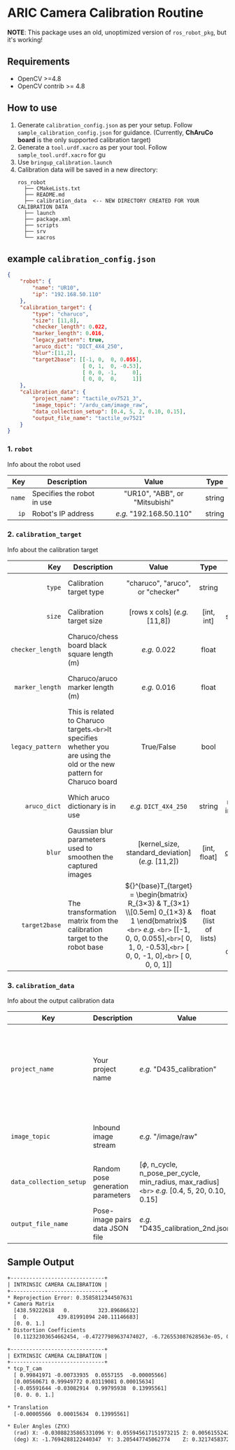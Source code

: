 # ARIC Camera Calibration Routine

**NOTE**: This package uses an old, unoptimized version of `ros_robot_pkg`, but it's working!

## Requirements

- OpenCV >=4.8
- OpenCV contrib >= 4.8

## How to use

1. Generate `calibration_config.json` as per your setup. Follow `sample_calibration_config.json` for guidance. (Currently, **ChAruCo board** is the only supported calibration target)
2. Generate a `tool.urdf.xacro` as per your tool. Follow `sample_tool.urdf.xacro` for gu
3. Use `bringup_calibration.launch`
4. Calibration data will be saved in a new directory:
   ```
   ros_robot
     ├── CMakeLists.txt
     ├── README.md
     ├── calibration_data  <-- NEW DIRECTORY CREATED FOR YOUR CALIBRATION DATA
     ├── launch
     ├── package.xml
     ├── scripts
     ├── srv
     └── xacros
   ```

## example `calibration_config.json `

```json
{
    "robot": {
        "name": "UR10",
        "ip": "192.168.50.110"
    },
    "calibration_target": {
        "type": "charuco",
        "size": [11,8],
        "checker_length": 0.022,
        "marker_length": 0.016,
        "legacy_pattern": true,
        "aruco_dict": "DICT_4X4_250",
        "blur":[11,2],
        "target2base": [[-1, 0,  0, 0.055],
                        [ 0, 1,  0, -0.53],
                        [ 0, 0, -1,     0],
                        [ 0, 0,  0,     1]]
    },
    "calibration_data": {
        "project_name": "tactile_ov7521_3",
        "image_topic": "/ardu_cam/image_raw",
        "data_collection_setup": [0.4, 5, 2, 0.10, 0.15],
        "output_file_name": "tactile_ov7521"
    }
}
```

### 1. `robot`

Info about the robot used

|      Key | Description                |             Value             |  Type  |
| -------: | -------------------------- | :----------------------------: | :----: |
| `name` | Specifies the robot in use | "UR10", "ABB", or "Mitsubishi" | string |
|   `ip` | Robot's IP address         |   _e.g._ "192.168.50.110"   | string |

### 2. `calibration_target`

Info about the calibration target

|                Key | Description                                                                                                                 |                                                                                                              Value                                                                                                              |         Type         |                                                                               Note                                                                               |
| -----------------: | --------------------------------------------------------------------------------------------------------------------------- | :------------------------------------------------------------------------------------------------------------------------------------------------------------------------------------------------------------------------------: | :-------------------: | :---------------------------------------------------------------------------------------------------------------------------------------------------------------: |
|           `type` | Calibration target type                                                                                                     |                                                                                                 "charuco", "aruco", or "checker"                                                                                                 |        string        |                                                                Currently, only "charuco" will work                                                                |
|           `size` | Calibration target size                                                                                                     |                                                                                                 [rows x cols] (_e.g._ [11,8])                                                                                                 |      [int, int]      |                                                               num of squares,_NOT_ inner corners                                                               |
| `checker_length` | Charuco/chess board black square length (m)                                                                                 |                                                                                                          _e.g._ 0.022                                                                                                          |         float         |                                                  It's better to measure it after printing the calibration target                                                  |
|  `marker_length` | Charuco/aruco marker length (m)                                                                                             |                                                                                                          _e.g._ 0.016                                                                                                          |         float         |                                                  It's better to measure it after printing the calibration target                                                  |
| `legacy_pattern` | This is related to Charuco targets.`<br>`It specifies whether you are using the old or the new  pattern for Charuco board |                                                                                                            True/False                                                                                                            |         bool         |                                Check this[issue](https://github.com/opencv/opencv/issues/23873#issuecomment-1620504453) for more info                                |
|     `aruco_dict` | Which aruco dictionary is in use                                                                                            |                                                                                                    _e.g._ `DICT_4X4_250`                                                                                                    |        string        | Use the same naming pattern as in `cv2.aruco` library [here](https://docs.opencv.org/4.8.0/de/d67/group__objdetect__aruco.html#ga4e13135a118f497c6172311d601ce00d) |
|           `blur` | Gaussian blur parameters used to smoothen the captured images                                                               |                                                                                       [kernel_size, standard_deviation] (_e.g._  [11,2])                                                                                       |     [int, float]     |                      [cv2.GaussianBlur()](https://docs.opencv.org/4.8.0/d4/d86/group__imgproc__filter.html#gaabe8c836e97159a9193fb0b11ac52cf1)                      |
|    `target2base` | The transformation matrix from the calibration target to the robot base                                                     | $`{}^{base}T_{target} = \begin{bmatrix}  R_{3×3} & T_{3×1} \\[0.5em] 0_{1×3} & 1 \end{bmatrix}`$ `<br>` _e.g._ `<br>` [[-1, 0,  0, 0.055],`<br>`[ 0, 1,  0, -0.53],`<br>` [ 0, 0, -1, 0],`<br>` [ 0, 0,  0, 1]] | float (list of lists) |                            For convenience, we set the calibration target`<br>` orientation to be the same as the camera orientation                            |

### 3. `calibration_data`

Info about the output calibration data

| Key                       | Description                       | Value                                                                                                      | Type                            | Note                                                                                              |
| ------------------------- | --------------------------------- | ---------------------------------------------------------------------------------------------------------- | ------------------------------- | ------------------------------------------------------------------------------------------------- |
| `project_name`          | Your project name                 | _e.g._ "D435_calibration"                                                                                | string                          | A new directory named after the project will be`<br>` created to store all the calibration data |
| `image_topic`           | Inbound image stream              | _e.g._ "/image/raw"                                                                                      | string                          | The input `image_topic` will be subscribed to                                                   |
| `data_collection_setup` | Random pose generation parameters | [$`\phi`$, n_cycle, n_pose_per_cycle, min_radius, max_radius] `<br>` _e.g._ [0.4, 5, 20, 0.10, 0.15] | [float, int, int, float, float] |                                                                                                   |
| `output_file_name`      | Pose-image pairs data JSON file   | _e.g._ "D435_calibration_2nd.json"                                                                       | string                          |                                                                                                   |

## Sample Output

```txt
+------------------------------+
| INTRINSIC CAMERA CALIBRATION |
+------------------------------+
* Reprojection Error: 0.3585812344507631
* Camera Matrix
  [438.59222618   0.         323.89686632]
  [  0.         439.81991094 240.11146683]
  [0. 0. 1.]
* Distortion Coefficients
  [0.11232303654662454, -0.47277989637474027, -6.726553087628563e-05, 0.0005557680260483787, 0.5754486589853096]

+------------------------------+
| EXTRINSIC CAMERA CALIBRATION |
+------------------------------+
* tcp_T_cam
  [ 0.99841971 -0.00733935  0.0557155  -0.00005566]
  [0.00560671 0.99949772 0.03119081 0.00015634]
  [-0.05591644 -0.03082914  0.99795938  0.13995561]
  [0. 0. 0. 1.]

* Translation
  [-0.00005566  0.00015634  0.13995561]

* Euler Angles (ZYX)
  (rad) X: -0.03088235865331096	Y: 0.055945617151973215	Z: 0.005615524215201508
  (deg) X: -1.7694288122440347	Y: 3.205447745062774	Z: 0.32174583728456024
```
